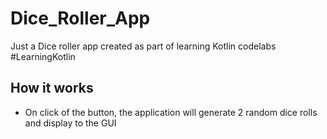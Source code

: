 # Dice_Roller_App
Just a Dice roller app created as part of learning Kotlin codelabs #LearningKotlin

## How it works
- On click of the button, the application will generate 2 random dice rolls and display to the GUI
